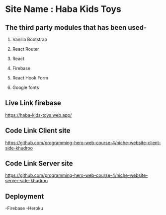 # Site Name : Haba Kids Toys

## The third party modules that has been used-

1. Vanilla Bootstrap

2. React Router

3. React

4. Firebase

5. React Hook Form

6. Google fonts



## Live Link firebase

https://haba-kids-toys.web.app/

## Code Link Client site

https://github.com/programming-hero-web-course-4/niche-website-client-side-khudroo

## Code Link Server site

https://github.com/programming-hero-web-course-4/niche-website-server-side-khudroo

## Deployment

-Firebase
-Heroku
